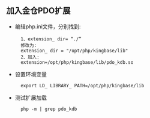 ## 加入金仓PDO扩展

- 编辑php.ini文件，分别找到:

		1、extension_ dir= “./”
		修改为:
		extension_ dir = "/opt/php/kingbase/lib"
		2、加入:
		extension=/opt/php/kingbase/lib/pdo_kdb.so
		
- 设置环境变量

		export LD_ LIBRARY_ PATH=/opt/php/kingbase/lib

- 测试扩展加载

		php -m | grep pdo_kdb